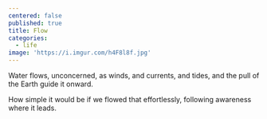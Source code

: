 ```yaml
---
centered: false
published: true
title: Flow
categories:
  - life
image: 'https://i.imgur.com/h4F8l8f.jpg'
---
```

Water flows,
unconcerned,
as winds,
and currents,
and tides,
and the pull of the Earth 
guide it onward.

How simple 
it would be
if we flowed 
that effortlessly,
following awareness
where it leads.
